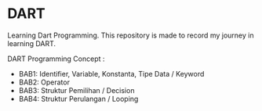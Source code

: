 # DART
Learning Dart Programming.
This repository is made to record my journey in learning DART.

DART Programming Concept :
- BAB1: Identifier, Variable, Konstanta, Tipe Data / Keyword
- BAB2: Operator
- BAB3: Struktur Pemilihan / Decision
- BAB4: Struktur Perulangan / Looping